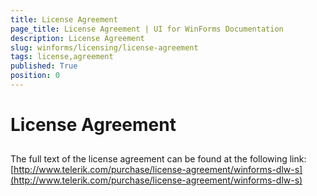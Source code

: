 ```yaml
---
title: License Agreement
page_title: License Agreement | UI for WinForms Documentation
description: License Agreement
slug: winforms/licensing/license-agreement
tags: license,agreement
published: True
position: 0
---
```


# License Agreement



## 

The full text of the license agreement can be found at the following link: [http://www.telerik.com/purchase/license-agreement/winforms-dlw-s](http://www.telerik.com/purchase/license-agreement/winforms-dlw-s)
